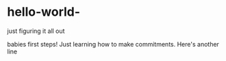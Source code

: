 # hello-world-
just figuring it all out 

babies first steps! Just learning how to make commitments. 
Here's another line
